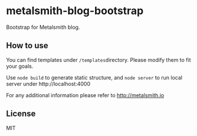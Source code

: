 # metalsmith-blog-bootstrap

Bootstrap for Metalsmith blog.

## How to use

You can find templates under `/templates`directory. Please modify them to fit your goals.

Use `node build` to generate static structure, and `node server` to run local server under http://localhost:4000

For any additional information please refer to http://metalsmith.io

## License
MIT
